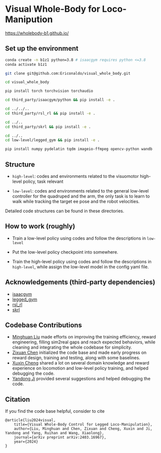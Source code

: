 # Visual Whole-Body for Loco-Manipution

https://wholebody-b1.github.io/

## Set up the environment
```bash
conda create -n b1z1 python=3.8 # isaacgym requires python <=3.8
conda activate b1z1

git clone git@github.com:Ericonaldo/visual_whole_body.git

cd visual_whole_body

pip install torch torchvision torchaudio

cd third_party/isaacgym/python && pip install -e .

cd ../../..
cd third_party/rsl_rl && pip install -e .

cd ../..
cd third_party/skrl && pip install -e .

cd ../..
cd low-level/legged_gym && pip install -e .

pip install numpy pydelatin tqdm imageio-ffmpeg opencv-python wandb
```

## Structure

- `high-level`: codes and environments related to the visuomotor high-level policy, task relevant

- `low-level`: codes and environments related to the general low-level controller for the quadruped and the arm, the only task is to learn to walk while tracking the target ee pose and the robot velocities.

Detailed code structures can be found in these directories.

## How to work (roughly)

- Train a low-level policy using codes and follow the descriptions in `low-level`

- Put the low-level policy checkpoint into somewhere.

- Train the high-level policy using codes and follow the descriptions in `high-level`, while assign the low-level model in the config yaml file.

## Acknowledgements (third-party dependencies)

- [isaacgym](https://developer.nvidia.com/isaac-gym)
- [legged_gym](https://github.com/leggedrobotics/legged_gym)
- [rsl_rl](https://github.com/leggedrobotics/rsl_rl)
- [skrl](https://github.com/Toni-SM/skrl)

## Codebase Contributions

- [Minghuan Liu](minghuanliu.com) made efforts on improving the training efficiency, reward engineering, filling sim2real gaps and reach expected behaviors, while cleaning and integrating the whole codebase for simplicity.
- [Zixuan Chen](zixuan417.github.io) initialized the code base and made early progress on reward design, training and testing, along with some baselines.
- [Xuxin Cheng](https://chengxuxin.github.io/) shared a lot on several domain knowledge and reward experience on locomotion and low-level policy training, and helped debugging the code.
- [Yandong Ji](https://yandongji.github.io/) provided several suggestions and helped debugging the code.

## Citation
If you find the code base helpful, consider to cite
```
@article{liu2024visual,
    title={Visual Whole-Body Control for Legged Loco-Manipulation},
    author={Liu, Minghuan and Chen, Zixuan and Cheng, Xuxin and Ji, Yandong and Yang, Ruihan and Wang, Xiaolong},
    journal={arXiv preprint arXiv:2403.16967},
    year={2024}
}
```